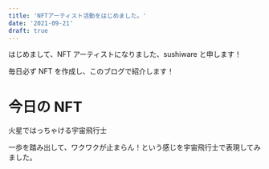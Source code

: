 ```yaml
---
title: 'NFTアーティスト活動をはじめました。'
date: '2021-09-21'
draft: true
---
```


はじめまして、NFT アーティストになりました、sushiware と申します！

毎日必ず NFT を作成し、このブログで紹介します！

# 今日の NFT

火星ではっちゃける宇宙飛行士

一歩を踏み出して、ワクワクが止まらん！という感じを宇宙飛行士で表現してみました。
